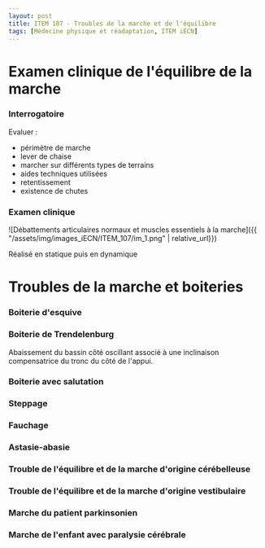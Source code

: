 ```yaml
---
layout: post
title: ITEM 107 - Troubles de la marche et de l'équilibre
tags: [Médecine physique et réadaptation, ITEM iECN]
---
```


# Examen clinique de l'équilibre de la marche

### Interrogatoire

Evaluer :
- périmètre de marche
- lever de chaise
- marcher sur différents types de terrains
- aides techniques utilisées
- retentissement
- existence de chutes

### Examen clinique

![Débattements articulaires normaux et muscles essentiels à la marche]({{ "/assets/img/images_iECN/ITEM_107/im_1.png" | relative_url}})

Réalisé en statique puis en dynamique

# Troubles de la marche et boiteries

### Boiterie d'esquive

### Boiterie de Trendelenburg

Abaissement du bassin côté oscillant associé à une inclinaison compensatrice du tronc du côté de l'appui.

### Boiterie avec salutation

### Steppage

### Fauchage

### Astasie-abasie

### Trouble de l'équilibre et de la marche d'origine cérébelleuse

### Trouble de l'équilibre et de la marche d'origine vestibulaire

### Marche du patient parkinsonien

### Marche de l'enfant avec paralysie cérébrale
